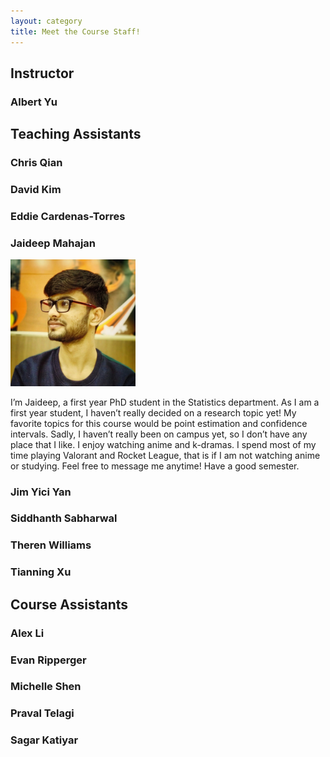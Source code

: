 ```yaml
---
layout: category
title: Meet the Course Staff!
---
```


## Instructor

### Albert Yu

## Teaching Assistants

### Chris Qian

### David Kim

### Eddie Cardenas-Torres

### Jaideep Mahajan
<img src="https://raw.githubusercontent.com/stat400/stat400.github.io/main/PDFs/bio_photos/Jaideep_Mahajan.jpg" alt="Jaideep Mahajan" style="width:200px;">



I’m Jaideep, a first year PhD student in the Statistics department. As I am a first year student, I haven’t really decided on a research topic yet! My favorite topics for this course would be point estimation and confidence intervals. Sadly, I haven’t really been on campus yet, so I don’t have any place that I like. I enjoy watching anime and k-dramas. I spend most of my time playing Valorant and Rocket League, that is if I am not watching anime or studying. Feel free to message me anytime! Have a good semester.


### Jim Yici Yan

### Siddhanth Sabharwal

### Theren Williams

### Tianning Xu

## Course Assistants

### Alex Li

### Evan Ripperger

### Michelle Shen

### Praval Telagi

### Sagar Katiyar
